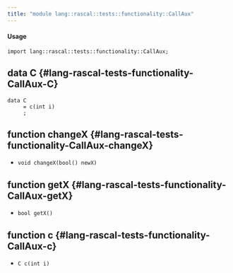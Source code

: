 ```yaml
---
title: "module lang::rascal::tests::functionality::CallAux"
---
```


#### Usage

`import lang::rascal::tests::functionality::CallAux;`


## data C {#lang-rascal-tests-functionality-CallAux-C}

```rascal
data C  
     = c(int i)
     ;
```

## function changeX {#lang-rascal-tests-functionality-CallAux-changeX}

* ``void changeX(bool() newX)``

## function getX {#lang-rascal-tests-functionality-CallAux-getX}

* ``bool getX()``

## function c {#lang-rascal-tests-functionality-CallAux-c}

* ``C c(int i)``


